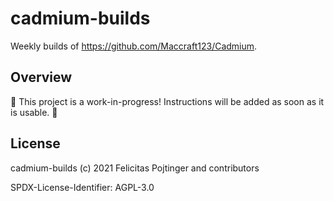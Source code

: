 # cadmium-builds

Weekly builds of https://github.com/Maccraft123/Cadmium.

## Overview

🚧 This project is a work-in-progress! Instructions will be added as soon as it is usable. 🚧

## License

cadmium-builds (c) 2021 Felicitas Pojtinger and contributors

SPDX-License-Identifier: AGPL-3.0
